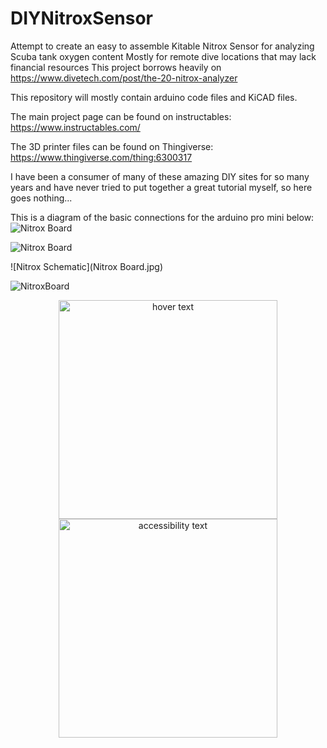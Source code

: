 # DIYNitroxSensor
Attempt to create an easy to assemble Kitable Nitrox Sensor for analyzing Scuba tank oxygen content
Mostly for remote dive locations that may lack financial resources
This project borrows heavily on https://www.divetech.com/post/the-20-nitrox-analyzer

This repository will mostly contain arduino code files and KiCAD files. 

The main project page can be found on instructables: https://www.instructables.com/

The 3D printer files can be found on Thingiverse: https://www.thingiverse.com/thing:6300317

I have been a consumer of many of these amazing DIY sites for so many years and have never tried to put together a great tutorial myself, so here goes nothing...

This is a diagram of the basic connections for the arduino pro mini below:
![Nitrox Board](https://github.com/rolandoman/DIYNitroxSensor/assets/35143707/7ccfef57-fb23-4b30-916b-51e2076071da)

![Nitrox Board](https://github.com/rolandoman/DIYNitroxSensor/assets/35143707/fe565a39-4848-4ca4-982a-49affa169053)

![Nitrox Schematic](Nitrox Board.jpg)

![NitroxBoard](https://github.com/rolandoman/DIYNitroxSensor/assets/35143707/dc6d37de-e9a8-4bd9-bcbc-53a45e0f4388)


<p align="center">
  <img src="Nitrox" width="350" title="hover text">
  <img src="your_relative_path_here_number_2_large_name" width="350" alt="accessibility text">
</p>
